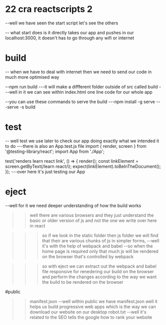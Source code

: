 
# 22 cra reactscripts 2

--well we have seen the start script let's see the others

-- what start does is it directly takes our app and pushes in our localhost:3000, it doesn't has to go through any wifi or internet

# build
-- when we have to deal with internet then we need to send our code in much more optimised way

--npm run build
---it will make a diffferent folder outside of src called build
---well in it we can see within index.html one line code for our whole app

--you can use these commands to serve the build
---npm install -g serve
---serve -s build

# test
-- well test we use later to check our app doing exactly what we intended it to do
---there is also an App.test.js file
import { render, screen } from '@testing-library/react';
import App from './App';

test('renders learn react link', () => {
  render(<App />);
  const linkElement = screen.getByText(/learn react/i);
  expect(linkElement).toBeInTheDocument();
});
---over here it's just testing our App

# eject
--well for it we need deeper understanding of how the build works 
>>well there are various browsers and they just understand the basic or older version of js and not the one we write over here in react 

>>>so if we look in the static folder then js folder we will find that their are various chunks of js in simpler forms, 
--well it's with the help of webpack and babel 
--so when the home page is required only that much js will be rendered on the browser that's controlled by webpack

>>>so with eject we can extract out the webpack and babel file responsive for renedering our build on the browser and perform the changes according to the way we want the build to be rendered on the browser

#public
>>manifest.json
--well within public we have manifest.json well it helps us build progressive web apps which is the way we can download our website on our desktop 
>>robot.txt
--well it's related to the SEO tells the google how to rank your website 

